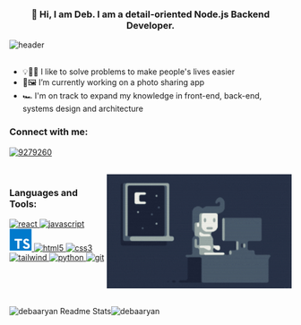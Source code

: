 <!-- <img src="https://user-images.githubusercontent.com/37054647/191934617-ec802b88-6355-44bb-ab98-004a92b7ecd2.gif" width="100%"> -->

<!-- ### Hello, I'm Debanjan!  <img src="https://user-images.githubusercontent.com/37054647/212605052-aa190b3c-b209-4d0f-b4c3-63a8f26de6af.gif" width="30px"> -->
<h3 align="center">👋 Hi, I am Deb. I am a detail-oriented Node.js Backend Developer.</h3>
<!-- <p align="center"> <img src="https://komarev.com/ghpvc/?username=realdeb&label=Profile%20views&color=0e75b6&style=flat" alt="Deb Anjan" /> </p> -->

![header](https://user-images.githubusercontent.com/59575502/127335491-fdba1874-e943-4d3c-ab8c-678ffe22f8b8.png)
<br><br>
- 💡🚀🌈 I like to solve problems to make people's lives easier
- 📸🖼 I’m currently working on a photo sharing app
- 🏎 I'm on track to expand my knowledge in front-end, back-end, systems design and architecture
<!-- - 📧📮 How to reach me: debanjanb01234@gmail.com -->
<!-- - ⚡ Fun fact: My dog name is Leo -->


<h3 align="left">Connect with me:</h3>
<p align="left">
<!-- <a href="https://linkedin.com/in/debanjan-bhattacharjee-1185b089" target="blank"><img align="center" src="https://raw.githubusercontent.com/rahuldkjain/github-profile-readme-generator/master/src/images/icons/Social/linked-in-alt.svg" alt="debanjan-bhattacharjee-1185b089" height="30" width="40" /></a> -->
<a href="https://stackoverflow.com/users/9279260/debaaryan" target="blank"><img align="center" src="https://raw.githubusercontent.com/rahuldkjain/github-profile-readme-generator/master/src/images/icons/Social/stack-overflow.svg" alt="9279260" height="30" width="40" /></a>
<!-- <a href="https://www.leetcode.com/debanjanbe" target="blank"><img align="center" src="https://raw.githubusercontent.com/rahuldkjain/github-profile-readme-generator/master/src/images/icons/Social/leet-code.svg" alt="debanjanbe" height="30" width="40" /></a> -->
</p>

<br>
<img alt="Night Coding" src="https://raw.githubusercontent.com/AVS1508/AVS1508/master/assets/Night-Coding.gif" width="330px" align="right"/>

<h3 align="left">Languages and Tools:</h3>
<p align="left"> <a href="https://reactjs.org/" target="_blank" rel="noreferrer"> <img src="https://i.giphy.com/media/eNAsjO55tPbgaor7ma/200w.webp" alt="react" width="40" height="40"/> </a>  <a href="https://developer.mozilla.org/en-US/docs/Web/JavaScript" target="_blank" rel="noreferrer"> <img src="https://media3.giphy.com/media/ln7z2eWriiQAllfVcn/200w.webp" alt="javascript" width="40" height="40"/> </a> <a href="https://www.typescriptlang.org/" target="_blank" rel="noreferrer"> <img src="https://raw.githubusercontent.com/devicons/devicon/master/icons/typescript/typescript-original.svg" alt="typescript" width="40" height="40"/> </a> <a href="https://www.w3.org/html/" target="_blank" rel="noreferrer"> <img src="https://media.giphy.com/media/XAxylRMCdpbEWUAvr8/giphy.gif" alt="html5" width="40" height="40"/> </a> <a href="https://www.w3schools.com/css/" target="_blank" rel="noreferrer"> <img src="https://media.giphy.com/media/fsEaZldNC8A1PJ3mwp/giphy.gif" alt="css3" width="40" height="40"/> </a> <a href="https://tailwindui.com" target="_blank" rel="noreferrer"> <img src="https://res.cloudinary.com/arcjet-media/image/upload/v1608734952/z8hzeszc9eb3sp3vp3qc.jpg" alt="tailwind" width="40" height="40"/> </a> <a href="https://www.python.org" target="_blank" rel="noreferrer"> <img src="https://media.giphy.com/media/LMt9638dO8dftAjtco/giphy.gif" alt="python" width="40" height="40"/> </a> <a href="https://git-scm.com/doc" target="_blank" rel="noreferrer"> <img src="https://media.giphy.com/media/kH1DBkPNyZPOk0BxrM/giphy.gif" alt="git" width="55" height="30"/> </a> </p>

<!-- https://raw.githubusercontent.com/devicons/devicon/master/icons/react/react-original-wordmark.svg -->
<!-- https://raw.githubusercontent.com/devicons/devicon/master/icons/javascript/javascript-original.svg -->
<!-- https://raw.githubusercontent.com/devicons/devicon/master/icons/python/python-original.svg -->
<!-- https://raw.githubusercontent.com/devicons/devicon/master/icons/html5/html5-original-wordmark.svg -->
<!-- https://raw.githubusercontent.com/devicons/devicon/master/icons/css3/css3-original-wordmark.svg -->

<!-- <a href="https://nodejs.org" target="_blank" rel="noreferrer"> <img src="https://media.giphy.com/media/kdFc8fubgS31b8DsVu/giphy.gif" alt="nodejs" width="40" height="40"/> </a> --> 
<!--<a href="https://www.mongodb.com/" target="_blank" rel="noreferrer"> <img src="https://raw.githubusercontent.com/devicons/devicon/master/icons/mongodb/mongodb-original-wordmark.svg" alt="mongodb" width="40" height="40"/> </a> -->
<!-- https://getbootstrap.com,  https://raw.githubusercontent.com/devicons/devicon/master/icons/bootstrap/bootstrap-plain-wordmark.svg -->

<br><br><br>

<p><img align="left" src="https://github-readme-stats.vercel.app/api?username=debaaryan&show_icons=true&count_private=true&locale=en&layout=compact&hide_border=true&theme=radical" alt="debaaryan Readme Stats" /></p>

<p><img align="left" src="https://github-readme-stats.vercel.app/api/top-langs?username=debaaryan&show_icons=true&locale=en&layout=compact&hide_border=true&theme=radical" alt="debaaryan" /></p>

<!-- [![](http://github-readme-streak-stats.herokuapp.com?user=gigazen&theme=gruvbox&hide_border=true)](https://git.io/streak-stats) -->

